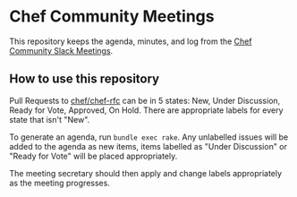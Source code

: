 # Chef Community Meetings

This repository keeps the agenda, minutes, and log from the [Chef Community Slack Meetings](https://github.com/chef/chef-rfc/blob/master/rfc001-slack-meetings.md).

## How to use this repository

Pull Requests to [chef/chef-rfc](https://github.com/chef/chef-rfc) can
be in 5 states: New, Under Discussion, Ready for Vote, Approved, On Hold. There are appropriate labels for every state that isn't "New".

To generate an agenda, run `bundle exec rake`. Any unlabelled issues
will be added to the agenda as new items, items labelled as "Under
Discussion" or "Ready for Vote" will be placed appropriately. 

The meeting secretary should then apply and change labels appropriately
as the meeting progresses.

